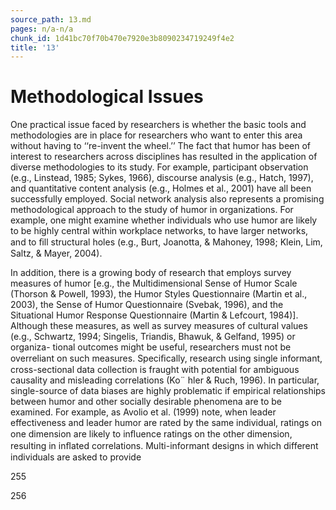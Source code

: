```yaml
---
source_path: 13.md
pages: n/a-n/a
chunk_id: 1d41bc70f70b470e7920e3b8090234719249f4e2
title: '13'
---
```

# Methodological Issues

One practical issue faced by researchers is whether the basic tools and methodologies are in place for researchers who want to enter this area without having to ‘‘re-invent the wheel.’’ The fact that humor has been of interest to researchers across disciplines has resulted in the application of diverse methodologies to its study. For example, participant observation (e.g., Linstead, 1985; Sykes, 1966), discourse analysis (e.g., Hatch, 1997), and quantitative content analysis (e.g., Holmes et al., 2001) have all been successfully employed. Social network analysis also represents a promising methodological approach to the study of humor in organizations. For example, one might examine whether individuals who use humor are likely to be highly central within workplace networks, to have larger networks, and to ﬁll structural holes (e.g., Burt, Joanotta, & Mahoney, 1998; Klein, Lim, Saltz, & Mayer, 2004).

In addition, there is a growing body of research that employs survey measures of humor [e.g., the Multidimensional Sense of Humor Scale (Thorson & Powell, 1993), the Humor Styles Questionnaire (Martin et al., 2003), the Sense of Humor Questionnaire (Svebak, 1996), and the Situational Humor Response Questionnaire (Martin & Lefcourt, 1984)]. Although these measures, as well as survey measures of cultural values (e.g., Schwartz, 1994; Singelis, Triandis, Bhawuk, & Gelfand, 1995) or organiza- tional outcomes might be useful, researchers must not be overreliant on such measures. Speciﬁcally, research using single informant, cross-sectional data collection is fraught with potential for ambiguous causality and misleading correlations (Ko¨ hler & Ruch, 1996). In particular, single-source of data biases are highly problematic if empirical relationships between humor and other socially desirable phenomena are to be examined. For example, as Avolio et al. (1999) note, when leader effectiveness and leader humor are rated by the same individual, ratings on one dimension are likely to inﬂuence ratings on the other dimension, resulting in inﬂated correlations. Multi-informant designs in which different individuals are asked to provide

255

256

